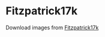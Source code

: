 # Fitzpatrick17k

Download images from [Fitzpatrick17k](https://drive.google.com/file/d/1B_dHew_vLq3h8QH6ufzA1Eh9N7guB8uj/view?usp=sharing)
